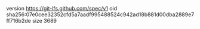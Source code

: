 version https://git-lfs.github.com/spec/v1
oid sha256:07e0cee32352cfd5a7aadf995488524c942ad18b881d00dba2889e7ff716b2de
size 3689
